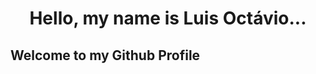 <h1 style="text-align: center;" >Hello, my name is Luis Octávio...</h1>
<h2>Welcome to my Github Profile</h2>

<!---
Big-Plato/Big-Plato is a ✨ special ✨ repository because its `README.md` (this file) appears on your GitHub profile.
You can click the Preview link to take a look at your changes.
--->
